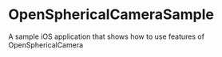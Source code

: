 # OpenSphericalCameraSample
A sample iOS application that shows how to use features of OpenSphericalCamera
